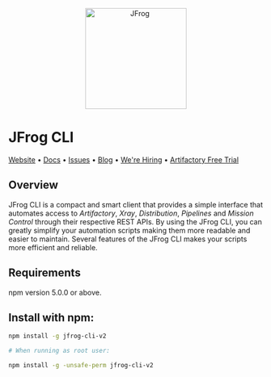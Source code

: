 <p align="center">
  <a href="https://jfrog.com/">
    <img alt="JFrog" src="https://github.com/jfrog/jfrog-cli/blob/v2/build/npm/v2/assets/jfrog.jpg?raw=true" width="200">
  </a>
</p>

# JFrog CLI

[Website](http://www.jfrog.com)  •  [Docs](https://docs.jfrog-applications.jfrog.io/jfrog-applications/jfrog-cli)  •  [Issues](https://github.com/jfrog/jfrog-cli/issues)  •  [Blog](https://jfrog.com/blog/)  •  [We're Hiring](https://join.jfrog.com/)  •  [Artifactory Free Trial](https://jfrog.com/artifactory/free-trial/)

## Overview

JFrog CLI is a compact and smart client that provides a simple interface that automates access to *Artifactory*, *Xray*,
*Distribution*, *Pipelines* and *Mission Control* through their respective REST APIs.
By using the JFrog CLI, you can greatly simplify your automation scripts making them more readable and easier to
maintain.
Several features of the JFrog CLI makes your scripts more efficient and reliable.

## Requirements

npm version 5.0.0 or above.

## Install with npm:

  ```bash
  npm install -g jfrog-cli-v2
  
  # When running as root user:
  
  npm install -g -unsafe-perm jfrog-cli-v2

  ```
  
